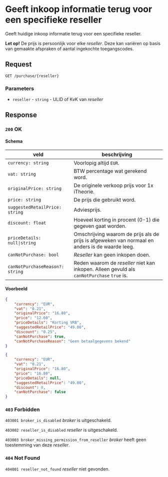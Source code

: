 # Geeft inkoop informatie terug voor een specifieke reseller
Geeft huidige inkoop informatie terug voor een specifieke reseller.

**Let op!** De prijs is persoonlijk voor elke <dfn>reseller</dfn>. Deze kan variëren op basis van gemaakte afspraken of aantal ingekochte toegangscodes.

## Request
```http
GET /purchase/{reseller}
```

### Parameters
* `reseller` - `string` - ULID of KvK van <dfn>reseller</dfn>

## Response

### `200` OK
#### Schema
| veld                            | beschrijving                                                                                        |
|---------------------------------|-----------------------------------------------------------------------------------------------------|
| `currency: string`              | Voorlopig altijd `EUR`.                                                                             |
| `vat: string`                   | BTW percentage wat gerekend word.                                                                   |
| `originalPrice: string`         | De originele verkoop prijs voor 1x iTheorie.                                                        |
| `price: string`                 | De prijs die gebruikt word.                                                                         |
| `suggestedRetailPrice: string`  | Adviesprijs.                                                                                        |
| `discount: float`               | Hoeveel korting in procent (0-1) die gegeven gaat worden.                                           | 
| `priceDetails: null\|string`    | Omschrijving waarom de prijs als de prijs is afgeweken van normaal en anders is de waarde leeg.     |
| `canNotPurchase: bool`          | <dfn>Reseller</dfn> kan geen inkopen doen.                                                          |
| `canNotPurchaseReason?: string` | Reden waarom de <dfn>reseller</dfn> niet kan inkopen. Alleen gevuld als `canNotPurchase` `true` is. |

#### Voorbeeld
```json
{
    "currency": "EUR",
    "vat": "0.21",
    "originalPrice": "16.80",
    "price": "12.60",
    "priceDetails": "Korting VRB",
    "suggestedRetailPrice": "49.00",
    "discount": "0.25",
    "canNotPurchase": true,
    "canNotPurchaseReason": "Geen betaalgegevens bekend"
}
```
```json
{
    "currency": "EUR",
    "vat": "0.21",
    "originalPrice": "16.80",
    "price": "16.80",
    "priceDetails": null,
    "suggestedRetailPrice": "49.00",
    "discount": 0,
    "canNotPurchase": false
}
```

### `403` Forbidden
`403001 broker_is_disabled`
<dfn>broker</dfn> is uitgeschakeld.

`403002 reseller_is_disabled`
<dfn>reseller</dfn> is uitgeschakeld.

`403003 broker_missing_permission_from_reseller`
<dfn>broker</dfn> heeft geen toestemming van deze <dfn>reseller</dfn>.

### `404` Not Found
`404001 reseller_not_found`
<dfn>reseller</dfn> niet gevonden.
